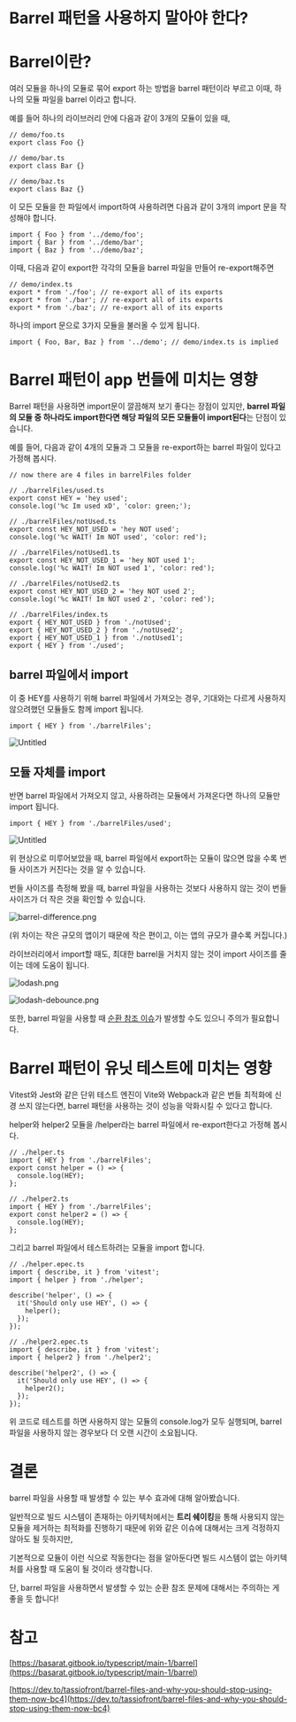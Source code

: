 # Barrel 패턴을 사용하지 말아야 한다?

# Barrel이란?

여러 모듈을 하나의 모듈로 묶어 export 하는 방법을 barrel 패턴이라 부르고 이때, 하나의 모듈 파일을 barrel 이라고 합니다.

예를 들어 하나의 라이브러리 안에 다음과 같이 3개의 모듈이 있을 때,

```tsx
// demo/foo.ts
export class Foo {}

// demo/bar.ts
export class Bar {}

// demo/baz.ts
export class Baz {}
```

이 모든 모듈을 한 파일에서 import하여 사용하려면 다음과 같이 3개의 import 문을 작성해야 합니다.

```tsx
import { Foo } from '../demo/foo';
import { Bar } from '../demo/bar';
import { Baz } from '../demo/baz';
```

이때, 다음과 같이 export한 각각의 모듈을 barrel 파일을 만들어 re-export해주면

```tsx
// demo/index.ts
export * from './foo'; // re-export all of its exports
export * from './bar'; // re-export all of its exports
export * from './baz'; // re-export all of its exports
```

하나의 import 문으로 3가지 모듈을 불러올 수 있게 됩니다.

```tsx
import { Foo, Bar, Baz } from '../demo'; // demo/index.ts is implied
```

# Barrel 패턴이 app 번들에 미치는 영향

Barrel 패턴을 사용하면 import문이 깔끔해져 보기 좋다는 장점이 있지만, **barrel 파일의 모듈 중 하나라도 import한다면 해당 파일의 모든 모듈들이 import된다**는 단점이 있습니다.

예를 들어, 다음과 같이 4개의 모듈과 그 모듈을 re-export하는 barrel 파일이 있다고 가정해 봅시다.

```tsx
// now there are 4 files in barrelFiles folder

// ./barrelFiles/used.ts
export const HEY = 'hey used';
console.log('%c Im used xD', 'color: green;');

// ./barrelFiles/notUsed.ts
export const HEY_NOT_USED = 'hey NOT used';
console.log('%c WAIT! Im NOT used', 'color: red');

// ./barrelFiles/notUsed1.ts
export const HEY_NOT_USED_1 = 'hey NOT used 1';
console.log('%c WAIT! Im NOT used 1', 'color: red');

// ./barrelFiles/notUsed2.ts
export const HEY_NOT_USED_2 = 'hey NOT used 2';
console.log('%c WAIT! Im NOT used 2', 'color: red');
```

```tsx
// ./barrelFiles/index.ts
export { HEY_NOT_USED } from './notUsed';
export { HEY_NOT_USED_2 } from './notUsed2';
export { HEY_NOT_USED_1 } from './notUsed1';
export { HEY } from './used';
```

## barrel 파일에서 import

이 중 HEY를 사용하기 위해 barrel 파일에서 가져오는 경우, 기대와는 다르게 사용하지 않으려했던 모듈들도 함께 import 됩니다.

```tsx
import { HEY } from './barrelFiles';
```

![Untitled](./Untitled.png)

## 모듈 자체를 import

반면 barrel 파일에서 가져오지 않고, 사용하려는 모듈에서 가져온다면 하나의 모듈만 import 됩니다.

```tsx
import { HEY } from './barrelFiles/used';
```

![Untitled](./Untitled%201.png)

위 현상으로 미루어보았을 때, barrel 파일에서 export하는 모듈이 많으면 많을 수록 번들 사이즈가 커진다는 것을 알 수 있습니다.

번들 사이즈를 측정해 봤을 때, barrel 파일을 사용하는 것보다 사용하지 않는 것이 번들 사이즈가 더 작은 것을 확인할 수 있습니다.

![barrel-difference.png](./barrel-difference.png)

(위 차이는 작은 규모의 앱이기 때문에 작은 편이고, 이는 앱의 규모가 클수록 커집니다.)

라이브러리에서 import할 때도, 최대한 barrel을 거치지 않는 것이 import 사이즈를 줄이는 데에 도움이 됩니다.

![lodash.png](./lodash.png)

![lodash-debounce.png](./lodash-debounce.png)

또한, barrel 파일을 사용할 때 [순환 참조 이슈](https://docs.nestjs.com/fundamentals/circular-dependency)가 발생할 수도 있으니 주의가 필요합니다.

# Barrel 패턴이 유닛 테스트에 미치는 영향

Vitest와 Jest와 같은 단위 테스트 엔진이 Vite와 Webpack과 같은 번들 최적화에 신경 쓰지 않는다면, barrel 패턴을 사용하는 것이 성능을 악화시킬 수 있다고 합니다.

helper와 helper2 모듈을 /helper라는 barrel 파일에서 re-export한다고 가정해 봅시다.

```tsx
// ./helper.ts
import { HEY } from './barrelFiles';
export const helper = () => {
  console.log(HEY);
};

// ./helper2.ts
import { HEY } from './barrelFiles';
export const helper2 = () => {
  console.log(HEY);
};
```

그리고 barrel 파일에서 테스트하려는 모듈을 import 합니다.

```tsx
// ./helper.epec.ts
import { describe, it } from 'vitest';
import { helper } from './helper';

describe('helper', () => {
  it('Should only use HEY', () => {
    helper();
  });
});

// ./helper2.epec.ts
import { describe, it } from 'vitest';
import { helper2 } from './helper2';

describe('helper2', () => {
  it('Should only use HEY', () => {
    helper2();
  });
});
```

위 코드로 테스트를 하면 사용하지 않는 모듈의 console.log가 모두 실행되며, barrel 파일을 사용하지 않는 경우보다 더 오랜 시간이 소요됩니다.

# 결론

barrel 파일을 사용할 때 발생할 수 있는 부수 효과에 대해 알아봤습니다.

일반적으로 빌드 시스템이 존재하는 아키텍처에서는 **트리 쉐이킹**을 통해 사용되지 않는 모듈을 제거하는 최적화를 진행하기 때문에 위와 같은 이슈에 대해서는 크게 걱정하지 않아도 될 듯하지만,

기본적으로 모듈이 이런 식으로 작동한다는 점을 알아둔다면 빌드 시스템이 없는 아키텍처를 사용할 때 도움이 될 것이라 생각합니다.

단, barrel 파일을 사용하면서 발생할 수 있는 순환 참조 문제에 대해서는 주의하는 게 좋을 듯 합니다!

# 참고

[https://basarat.gitbook.io/typescript/main-1/barrel](https://basarat.gitbook.io/typescript/main-1/barrel)

[https://dev.to/tassiofront/barrel-files-and-why-you-should-stop-using-them-now-bc4](https://dev.to/tassiofront/barrel-files-and-why-you-should-stop-using-them-now-bc4)
